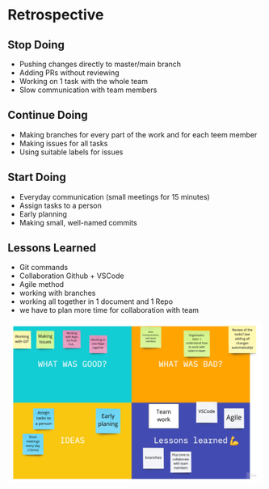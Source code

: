 
# Retrospective

## Stop Doing

- Pushing changes directly to master/main branch
- Adding PRs without reviewing
- Working on 1 task with the whole team
- Slow communication with team members

## Continue Doing

- Making branches for every part of the work and for each teem member
- Making issues for all tasks
- Using suitable labels for issues

## Start Doing

- Everyday communication (small meetings for 15 minutes)
- Assign tasks to a person
- Early planning
- Making small, well-named commits

## Lessons Learned

- Git commands
- Collaboration Github + VSCode
- Agile method
- working with branches
- working all together in 1 document and 1 Repo
- we have to plan more time for collaboration with team
  
![retro](https://github.com/firity/HYF-GROUP2/blob/main/Quick%20retrospective.jpg)
